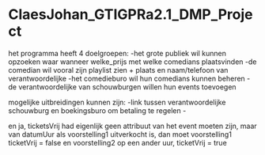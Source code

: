 # ClaesJohan_GTIGPRa2.1_DMP_Project
het programma heeft 4 doelgroepen:
  -het grote publiek wil kunnen opzoeken waar wanneer welke_prijs met welke comedians plaatsvinden 
  -de comedian wil vooral zijn playlist zien + plaats en naam/telefoon van verantwoordelijke
  -het comedieburo wil hun comedians kunnen beheren
  -de verantwoordelijke van schouwburgen willen hun events toevoegen
  
  mogelijke uitbreidingen kunnen zijn:
    -link tussen verantwoordelijke schouwburg en boekingsburo om betaling te regelen
    -
    
    
 en ja, ticketsVrij had eigenlijk geen attribuut van het event moeten zijn, maar van datumUur
 als voorstelling1 uitverkocht is, dan moet voorstelling1 ticketVrij = false
 en voorstelling2 op een ander uur, ticketVrij = true
 
